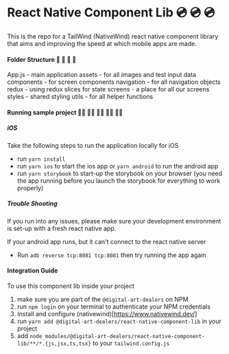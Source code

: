 # React Native Component Lib 💿 💿 💿
This is the repo for a TailWind (NativeWind) react native component library that aims and improving the speed at which mobile apps are made.

#### Folder Structure 📁 📁 📁 📁
App.js - main application
assets - for all images and test input data
components - for screen components
navigation - for all navigation objects
redux - using redux slices for state
screens - a place for all our screens
styles - shared styling
utils - for all helper functions


#### Running sample project 🏃‍♀️ 🏃‍♀️ 🏃‍♀️ 🏃‍♀️ 🏃‍♀️
##### iOS
Take the following steps to run the application locally for iOS

- run `yarn install`
- run `yarn ios` to start the ios app or `yarn android` to run the android app
- run `yarn storybook` to start-up the storybook on your browser (you need the app running before you launch the storybook for everything to work properly)

##### Trouble Shooting
If you run into any issues, please make sure your development environment is set-up with a fresh react native app.

If your android app runs, but it can't connect to the react native server
- Run `adb reverse tcp:8081 tcp:8081` then try running the app again

#### Integration Guide

To use this component lib inside your project

1. make sure you are part of the `@digital-art-dealers` on NPM 
2. run `npm login` on your terminal to authenticate your NPM credentials
3. Install and configure (nativewind)[https://www.nativewind.dev/]
4. run `yarn add @digital-art-dealers/react-native-component-lib` in your project
5. add `node_modules/@digital-art-dealers/react-native-component-lib/**/*.{js,jsx,ts,tsx}` to your `tailwind.config.js`